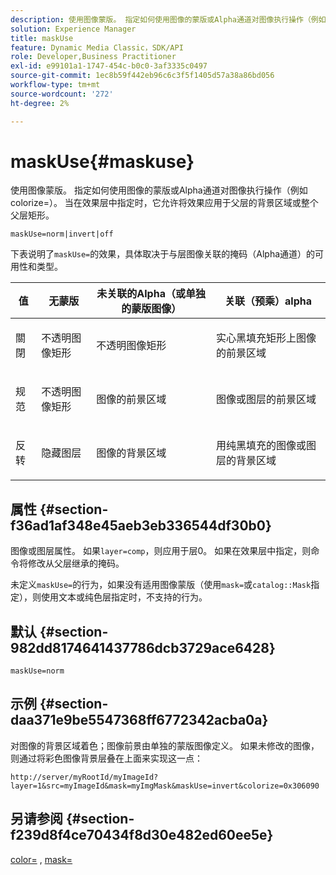 ```yaml
---
description: 使用图像蒙版。 指定如何使用图像的蒙版或Alpha通道对图像执行操作（例如colorize=）。 当在效果层中指定时，它允许将效果应用于父层的背景区域或整个父层矩形。
solution: Experience Manager
title: maskUse
feature: Dynamic Media Classic，SDK/API
role: Developer,Business Practitioner
exl-id: e99101a1-1747-454c-b0c0-3af3335c0497
source-git-commit: 1ec8b59f442eb96c6c3f5f1405d57a38a86bd056
workflow-type: tm+mt
source-wordcount: '272'
ht-degree: 2%

---
```


# maskUse{#maskuse}

使用图像蒙版。 指定如何使用图像的蒙版或Alpha通道对图像执行操作（例如colorize=）。 当在效果层中指定时，它允许将效果应用于父层的背景区域或整个父层矩形。

`maskUse=norm|invert|off`

下表说明了`maskUse=`的效果，具体取决于与层图像关联的掩码（Alpha通道）的可用性和类型。

<table id="table_B765F6A765F548948531AF26DA0B4360"> 
 <thead> 
  <tr> 
   <th class="entry"> <b> 值</b> </th> 
   <th class="entry"> <b> 无蒙版</b> </th> 
   <th class="entry"> <b> 未关联的Alpha（或单独的蒙版图像）</b> </th> 
   <th class="entry"> <b> 关联（预乘）alpha</b> </th> 
  </tr> 
 </thead>
 <tbody> 
  <tr> 
   <td> <p> <span class="codeph"> 關閉 </span> </p> </td> 
   <td> <p> 不透明图像矩形 </p> </td> 
   <td> <p> 不透明图像矩形 </p> </td> 
   <td> <p> 实心黑填充矩形上图像的前景区域 </p> </td> 
  </tr> 
  <tr> 
   <td> <p> <span class="codeph"> 规范  </span> </p> </td> 
   <td> <p> 不透明图像矩形 </p> </td> 
   <td> <p> 图像的前景区域 </p> </td> 
   <td> <p> 图像或图层的前景区域 </p> </td> 
  </tr> 
  <tr> 
   <td> <p> <span class="codeph"> 反转  </span> </p> </td> 
   <td> <p> 隐藏图层 </p> </td> 
   <td> <p> 图像的背景区域 </p> </td> 
   <td> <p> 用纯黑填充的图像或图层的背景区域 </p> </td> 
  </tr> 
 </tbody> 
</table>

## 属性 {#section-f36ad1af348e45aeb3eb336544df30b0}

图像或图层属性。 如果`layer=comp`，则应用于层0。 如果在效果层中指定，则命令将修改从父层继承的掩码。

未定义`maskUse=`的行为，如果没有适用图像蒙版（使用`mask=`或`catalog::Mask`指定），则使用文本或纯色层指定时，不支持的行为。

## 默认 {#section-982dd8174641437786dcb3729ace6428}

`maskUse=norm`

## 示例 {#section-daa371e9be5547368ff6772342acba0a}

对图像的背景区域着色；图像前景由单独的蒙版图像定义。 如果未修改的图像，则通过将彩色图像背景层叠在上面来实现这一点：

`http://server/myRootId/myImageId?layer=1&src=myImageId&mask=myImgMask&maskUse=invert&colorize=0x306090`

## 另请参阅 {#section-f239d8f4ce70434f8d30e482ed60ee5e}

[color=](/help/aem-is-ir-api/is-api/http-ref/image-serving-api-ref/c-http-protocol-reference/c-data-types/r-is-http-color.md) ,  [mask=](../../../../../is-api/http-ref/image-serving-api-ref/c-http-protocol-reference/c-command-reference/r-mask.md#reference-922254e027404fb890b850e2723ee06e)
